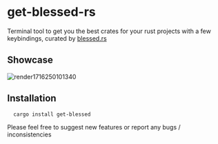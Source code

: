 # get-blessed-rs

Terminal tool to get you the best crates for your rust projects with a few keybindings, curated by [blessed.rs](https://blessed.rs/crates)

## Showcase 
![render1716250101340](https://github.com/josueBarretogit/get_blessed_rs/assets/144196149/2969f312-b973-4562-859e-01df5d9f84ed)


## Installation

```bash
  cargo install get-blessed
```

Please feel free to suggest new features or report any bugs / inconsistencies 
